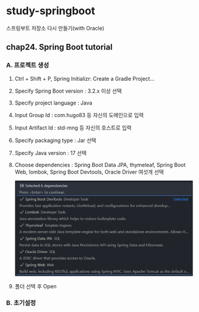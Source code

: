 # study-springboot
스프링부트 저장소 다시 만들기(with Oracle)

## chap24. Spring Boot tutorial

### A. 프로젝트 생성
1. Ctrl + Shift + P, Spring Initializr: Create a Gradle Project...
2. Specify Spring Boot version : 3.2.x 이상 선택
3. Specify project language : Java 
4. Input Group Id : com.hugo83 등 자신의 도메인으로 입력
5. Input Artifact Id : std-mng 등 자신의 호스트로 입력
6. Specify packaging type : Jar 선택
7. Specify Java version : 17 선택
8. Choose dependencies : Spring Boot Data JPA, thymeleaf, Spring Boot Web, lombok, Spring Boot Devtools, Oracle Driver 여섯개 선택

	<img src="https://raw.githubusercontent.com/hugoMGSung/study-springboot/main/images/sb0324.png" width="800">

9. 폴더 선택 후 Open

### B. 초기설정
